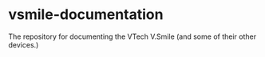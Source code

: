 # vsmile-documentation
The repository for documenting the VTech V.Smile (and some of their other devices.)
